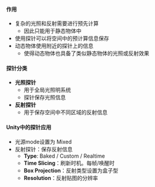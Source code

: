 #### 作用
- 复杂的光照和反射需要进行预先计算
	- 因此只能用于静态物体中
- 使用探针可以将空间中的预计算信息保存
- 动态物体使用附近的探针上的信息
	- 使得动态物体也具备了类似静态物体的光照或反射效果

#### 探针分类
- **光照探针**
	- 用于全局光照明系统
	- 探针保存光照信息
- **反射探针**
	- 用于保存空间中不同区域的反射信息

#### Unity中的探针应用
- 光源mode设置为 Mixed 
- 反射探针：保存反射信息
	- **Type**: Baked / Custom / Realtime
	- **Time Slicing**：刷新时机。每帧/唤醒时
	- **Box Projection**：反射类型设置为盒子型
	- **Resolution**：反射贴图的分辨率